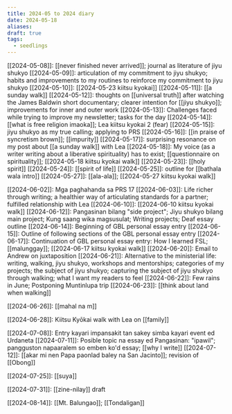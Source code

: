 ```yaml
---
title: 2024-05 to 2024 diary
date: 2024-05-18
aliases: 
draft: true
tags:
  - seedlings
---
```

[[2024-05-08]]: [[never finished never arrived]]; journal as literature of jiyu shukyo
[[2024-05-09]]: articulation of my commitment to jiyu shukyo; habits and improvements to my routines to reinforce my commitment to jiyu shukyo
[[2024-05-10]]: [[2024-05-23 kiitsu kyokai]]
[[2024-05-11]]: [[a sunday walk]]
[[2024-05-12]]: thoughts on [[universal truth]] after watching the James Baldwin short documentary; clearer intention for [[jiyu shukyo]]; improvements for inner and outer work
[[2024-05-13]]: Challenges faced while trying to improve my newsletter; tasks for the day
[[2024-05-14]]: [[what is free religion imaoka]]; Lea kiitsu kyokai 2 (fear)
[[2024-05-15]]: jiyu shukyo as my true calling; applying to PRS
[[2024-05-16]]: [[in praise of syncretism brown]]; [[impurity]]
[[2024-05-17]]: surprising resonance on my post about [[a sunday walk]] with Lea
[[2024-05-18]]: My voice (as a writer writing about a liberative spirituality) has to exist; [[questionnaire on spirituality]]; [[2024-05-18 kiitsu kyokai walk]]
[[2024-05-23]]: [[holy spirit]]
[[2024-05-24]]: [[spirit of life]]
[[2024-05-25]]: outline for [[bathala wala intro]]
[[2024-05-27]]: [[ala-ala]]; [[2024-05-27 kiitsu kyokai walk]]

[[2024-06-02]]: Mga paghahanda sa PRS 17
[[2024-06-03]]: Life richer through writing; a healthier way of articulating standards for a partner; fulfilled relationship with Lea
[[2024-06-10]]: [[2024-06-10 kiitsu kyokai walk]]
[[2024-06-12]]: Pangasinan bilang "side project"; Jiyu shukyo bilang main project; Kung saang wika magsusulat; Writing projects; Deaf essay outline
[[2024-06-14]]: Beginning of GBL personal essay entry
[[2024-06-15]]: Outline of following sections of the GBL personal essay entry
[[2024-06-17]]: Continuation of GBL personal essay entry: How I learned FSL; [[malunggay]]; [[2024-06-17 kiitsu kyokai walk]]
[[2024-06-20]]: Email to Andrew on juxtaposition
[[2024-06-21]]: Alternative to the ministerial life: writing, walking, jiyu shukyo, workshops and mentorships; categories of my projects; the subject of jiyu shukyo; capturing the subject of jiyu shukyo through walking; what I want my readers to feel
[[2024-06-22]]: Few rains in June; Postponing Muntinlupa trip
[[2024-06-23]]: [[think about land when walking]]

[[2024-06-26]]: [[mahal na m]]

[[2024-06-28]]: Kiitsu Kyōkai walk with Lea on [[family]]

[[2024-07-08]]: Entry kayari impansakit tan sakey simba kayari event ed Urdaneta
[[2024-07-11]]: Posible topic na essay ed Pangasinan: "ipawil"; pangguston napaaralem so emben ko'd essay; [[why I write]]
[[2024-07-12]]: [[akar mi nen Papa paonlad baley na San Jacinto]]; revision of [[Obong]]

[[2024-07-25]]: [[suya]]

[[2024-07-31]]: [[zine-nilay]] draft

[[2024-08-14]]: [[Mt. Balungao]]; [[Tondaligan]]